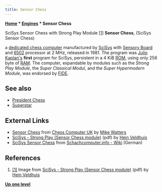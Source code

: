 ```yaml
---
title: Sensor Chess
---
```

**[Home](Home "Home") \* [Engines](Engines "Engines") \* Sensor Chess**



 [](File:SensorChess.JPG) SciSys Sensor Chess with Strong Play Module <a id="cite-note-1" href="#cite-ref-1">[1]</a> 
**Sensor Chess**, (SciSys Sensor Chess)  

a [dedicated chess computer](Dedicated_Chess_Computers "Dedicated Chess Computers") manufactured by [SciSys](Saitek "Saitek") with [Sensory Board](Sensory_Board "Sensory Board") and [6502](6502 "6502") processor at 2 MHz, released in 1981. The program was [Julio Kaplan's](Julio_Kaplan "Julio Kaplan") **first** program for SciSys, persistent in a 4 KiB [ROM](Memory#ROM "Memory"), using only 256 byte of [RAM](Memory#RAM "Memory"). The computer, expandable by modules such as the *Strong Play Module*, the *Super Classical Modul*, and the *Super Hypermodern Module*, was endorsed by [FIDE](FIDE "FIDE"). 




## See also


* [President Chess](President_Chess "President Chess")
* [Superstar](Superstar "Superstar")


## External Links


* [Sensor Chess](http://www.chesscomputeruk.com/html/sensor_chess.html) from [Chess Computer UK](http://www.chesscomputeruk.com/index.html) by [Mike Watters](Mike_Watters "Mike Watters")
* [SciSys - Strong Play (Sensor Chess module)](http://www.schaakcomputers.nl/hein_veldhuis/database/files/10-1981%20%5BE-4301%5D%20SciSys%20-%20Strong%20Play%20%28Sensor%20Chess%20module%29.pdf) (pdf) by [Hein Veldhuis](Hein_Veldhuis "Hein Veldhuis")
* [SciSys Sensor Chess](http://www.schach-computer.info/wiki/index.php/SciSys_Sensor_Chess) from [Schachcomputer.info - Wiki](http://www.schach-computer.info/wiki/index.php/Hauptseite_En) (German)


## References


1. <a id="cite-ref-1" href="#cite-note-1">[1]</a> Image from [SciSys - Strong Play (Sensor Chess module)](http://www.schaakcomputers.nl/hein_veldhuis/database/files/10-1981%20%5BE-4301%5D%20SciSys%20-%20Strong%20Play%20%28Sensor%20Chess%20module%29.pdf) (pdf) by [Hein Veldhuis](Hein_Veldhuis "Hein Veldhuis")

**[Up one level](Engines "Engines")**







 
